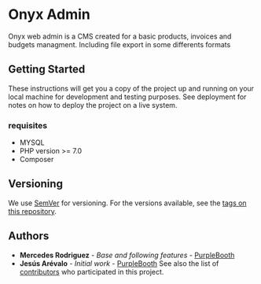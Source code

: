 # Onyx Admin

Onyx web admin is a CMS created for a basic products, invoices and budgets managment. Including file export in some differents formats

## Getting Started

These instructions will get you a copy of the project up and running on your local machine for development and testing purposes. See deployment for notes on how to deploy the project on a live system.

### requisites
- MYSQL
- PHP version >= 7.0
- Composer

## Versioning

We use [SemVer](http://semver.org/) for versioning. For the versions available, see the [tags on this repository](https://github.com/your/project/tags). 

## Authors

* **Mercedes Rodriguez** - *Base and following features* - [PurpleBooth](https://github.com/meshe03)
* **Jesús Arévalo** - *Initial work* - [PurpleBooth](https://github.com/Yisus17)
See also the list of [contributors](https://github.com/your/project/contributors) who participated in this project.


